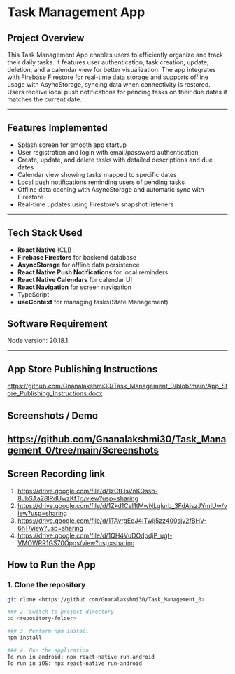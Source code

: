 # Task Management App

## Project Overview
This Task Management App enables users to efficiently organize and track their daily tasks. It features user authentication, task creation, update, deletion, and a calendar view for better visualization. The app integrates with Firebase Firestore for real-time data storage and supports offline usage with AsyncStorage, syncing data when connectivity is restored. Users receive local push notifications for pending tasks on their due dates if matches the current date.

---

## Features Implemented
- Splash screen for smooth app startup
- User registration and login with email/password authentication
- Create, update, and delete tasks with detailed descriptions and due dates
- Calendar view showing tasks mapped to specific dates
- Local push notifications reminding users of pending tasks
- Offline data caching with AsyncStorage and automatic sync with Firestore
- Real-time updates using Firestore’s snapshot listeners

---

## Tech Stack Used
- **React Native** (CLI)
- **Firebase Firestore** for backend database
- **AsyncStorage** for offline data persistence
- **React Native Push Notifications** for local reminders
- **React Native Calendars** for calendar UI
- **React Navigation** for screen navigation
- TypeScript
- **useContext** for managing tasks(State Management)

## Software Requirement
Node version: 20.18.1

--- 

## App Store Publishing Instructions

https://github.com/Gnanalakshmi30/Task_Management_0/blob/main/App_Store_Publishing_Instructions.docx

## Screenshots / Demo

https://github.com/Gnanalakshmi30/Task_Management_0/tree/main/Screenshots
---

##  Screen Recording link
1. https://drive.google.com/file/d/1zCtLlsVnKOssb-8JbSAa28lRdUwzKfTg/view?usp=sharing
2. https://drive.google.com/file/d/1Zkd1CeI1tMwNLglurb_3FdAiszJYmIUw/view?usp=sharing
3. https://drive.google.com/file/d/1TAvrgEdJ4ITwlj5zz400sjy2fBHV-6hT/view?usp=sharing
4. https://drive.google.com/file/d/1QH4VuDOdpdjP_ugt-VMOWRR1GS70Opgs/view?usp=sharing


## How to Run the App

### 1. Clone the repository
```bash
git clone <https://github.com/Gnanalakshmi30/Task_Management_0>

### 2. Switch to project directory
cd <repository-folder>

### 3. Perform npm install
npm install

### 4. Run the application
To run in android: npx react-native run-android
To run in iOS: npx react-native run-android


